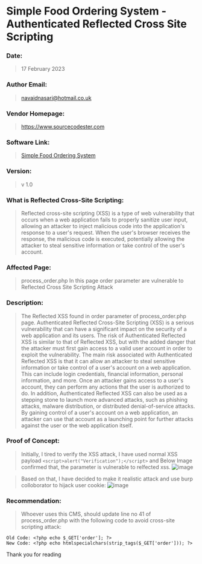 # Simple Food Ordering System - Authenticated Reflected Cross Site Scripting

### Date: 
> 17 February 2023

### Author Email: 
> navaidnasari@hotmail.co.uk

### Vendor Homepage:
> https://www.sourcecodester.com

### Software Link:
> [Simple Food Ordering System](https://www.sourcecodester.com/php/15418/simple-food-ordering-system-client-side-phpmysqli-free-source-code.html)

### Version:
> v 1.0

### What is Reflected Cross-Site Scripting:
> Reflected cross-site scripting (XSS) is a type of web vulnerability that occurs when a web application fails to properly sanitize user input, allowing an attacker to inject malicious code into the application's response to a user's request. When the user's browser receives the response, the malicious code is executed, potentially allowing the attacker to steal sensitive information or take control of the user's account.

### Affected Page: 
> process_order.php
> In this page order parameter are vulnerable to Reflected Cross Site Scripting Attack

### Description:
> The Reflected XSS found in order parameter of process_order.php page. Authenticated Reflected Cross-Site Scripting (XSS) is a serious vulnerability that can have a significant impact on the security of a web application and its users. The risk of Authenticated Reflected XSS is similar to that of Reflected XSS, but with the added danger that the attacker must first gain access to a valid user account in order to exploit the vulnerability. The main risk associated with Authenticated Reflected XSS is that it can allow an attacker to steal sensitive information or take control of a user's account on a web application. This can include login credentials, financial information, personal information, and more. Once an attacker gains access to a user's account, they can perform any actions that the user is authorized to do. In addition, Authenticated Reflected XSS can also be used as a stepping stone to launch more advanced attacks, such as phishing attacks, malware distribution, or distributed denial-of-service attacks. By gaining control of a user's account on a web application, an attacker can use that account as a launching point for further attacks against the user or the web application itself.

### Proof of Concept:
> Initially, I tired to verify the XSS attack, I have used normal XSS payload `<script>alert("Verification");</script>` and Below Image confirmed that, the parameter is vulnerable to relfected xss.
> ![image](https://user-images.githubusercontent.com/123810418/219716828-62b529c9-8366-4051-8b2c-f9065b158089.png)

> Based on that, I have decided to make it realistic attack and use burp colloborator to hijack user cookie:
>  ![image](https://user-images.githubusercontent.com/123810418/219717379-d085a7ec-29d4-4d2c-ba19-69e5011891e8.png)

### Recommendation: 
> Whoever uses this CMS, should update line no 41 of process_order.php with the following code to avoid cross-site scripting attack:
```
Old Code: <?php echo $_GET['order']; ?>
New Code: <?php echo htmlspecialchars(strip_tags($_GET['order'])); ?>
```

Thank you for reading
